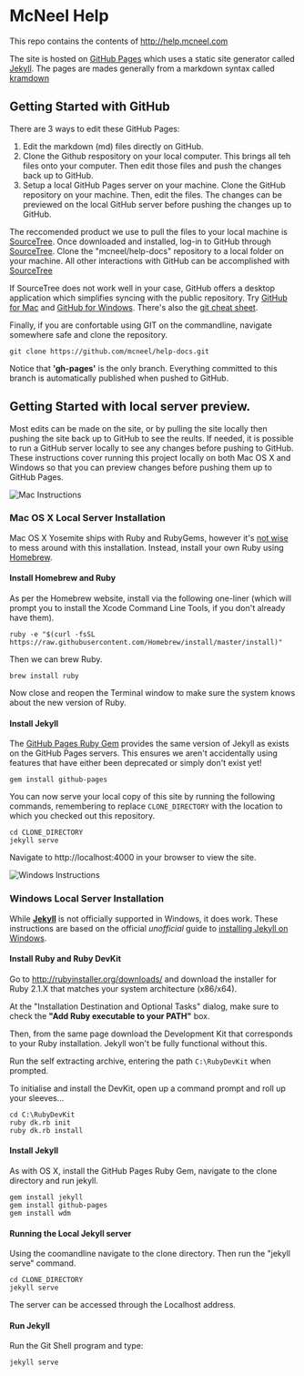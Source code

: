 # McNeel Help

This repo contains the contents of http://help.mcneel.com

The site is hosted on [GitHub Pages](https://pages.github.com/) which uses a static site generator called [Jekyll](http://jekyllrb.com/).  The pages are mades generally from a markdown syntax called [kramdown](http://kramdown.gettalong.org/syntax.html)

## Getting Started with GitHub

There are 3 ways to edit these GitHub Pages:

 1. Edit the markdown (md) files directly on GitHub.
 1. Clone the Github respository on your local computer. This brings all teh files onto your computer.  Then edit those files and push the changes back up to GitHub.
 1. Setup a local GitHub Pages server on your machine. Clone the GitHub repository on your machine.  Then, edit the files. The changes can be previewed on the local GitHub server before pushing the changes up to GitHub.

The reccomended product we use to pull the files to your local machine is [SourceTree](https://www.sourcetreeapp.com/).  Once downloaded and installed, log-in to GitHub through [SourceTree](https://www.sourcetreeapp.com/).  Clone the "mcneel/help-docs" repository to a local folder on your machine.  All other interactions with GitHub can be accomplished with [SourceTree](https://www.sourcetreeapp.com/)

If SourceTree does not work well in your case, GitHub offers a desktop application which simplifies syncing with the public repository.  Try [GitHub for Mac](https://mac.github.com/) and [GitHub for Windows](https://windows.github.com/). There's also the [git cheat sheet](https://training.github.com/kit/downloads/github-git-cheat-sheet.pdf).

Finally, if you are confortable using GIT on the commandline, navigate somewhere safe and clone the repository.

```
git clone https://github.com/mcneel/help-docs.git
```

Notice that **'gh-pages'** is the only branch. Everything committed to this branch is automatically published when pushed to GitHub.

## Getting Started with local server preview.

Most edits can be made on the site, or by pulling the site locally then pushing the site back up to GitHub to see the reults.  If needed, it is possible to run a GitHub server locally to see any changes before pushing to GitHub. These instructions cover running this project locally on both Mac OS X and Windows so that you can preview changes before pushing them up to GitHub Pages.


![Mac Instructions](https://github.com/mcneel/help-docs/blob/gh-pages/images/mac_logo_small.png)
### Mac OS X Local Server Installation

Mac OS X Yosemite ships with Ruby and RubyGems, however it's [not wise](https://github.com/mcneel/help-docs/pull/2#issuecomment-112601698) to mess around with this installation. Instead, install your own Ruby using [Homebrew](http://brew.sh).

#### Install Homebrew and Ruby

As per the Homebrew website, install via the following one-liner (which will prompt you to install the Xcode Command Line Tools, if you don't already have them).

```
ruby -e "$(curl -fsSL https://raw.githubusercontent.com/Homebrew/install/master/install)"
```

Then we can brew Ruby.

```
brew install ruby
```

Now close and reopen the Terminal window to make sure the system knows about the new version of Ruby.

#### Install Jekyll

The [GitHub Pages Ruby Gem](https://github.com/github/pages-gem) provides the same version of Jekyll as exists on the GitHub Pages servers. This ensures we aren't accidentally using features that have either been deprecated or simply don't exist yet!

```
gem install github-pages
```

You can now serve your local copy of this site by running the following commands, remembering to replace `CLONE_DIRECTORY` with the location to which you checked out this repository.

```
cd CLONE_DIRECTORY
jekyll serve
```

Navigate to http://localhost:4000 in your browser to view the site.


![Windows Instructions](https://github.com/mcneel/help-docs/blob/gh-pages/images/win_logo_small.png)
### Windows Local Server Installation

While **[Jekyll](http://jekyllrb.com/docs/windows/)** is not officially supported in Windows, it does work.  These instructions are based on the official _unofficial_ guide to [installing Jekyll on Windows](http://jekyll-windows.juthilo.com/).

#### Install Ruby and Ruby DevKit

Go to http://rubyinstaller.org/downloads/ and download the installer for Ruby 2.1.X that matches your system architecture (x86/x64).

At the "Installation Destination and Optional Tasks" dialog, make sure to check the **"Add Ruby executable to your PATH"** box.

Then, from the same page download the Development Kit that corresponds to your Ruby installation. Jekyll won't be fully functional without this.

Run the self extracting archive, entering the path `C:\RubyDevKit` when prompted.

To initialise and install the DevKit, open up a command prompt and roll up your sleeves...

```
cd C:\RubyDevKit
ruby dk.rb init
ruby dk.rb install
```

#### Install Jekyll

As with OS X, install the GitHub Pages Ruby Gem, navigate to the clone directory and run jekyll.

```
gem install jekyll
gem install github-pages
gem install wdm
```

#### Running the Local Jekyll server

Using the coomandline navigate to the clone directory.  Then run the "jekyll serve" command.

```
cd CLONE_DIRECTORY
jekyll serve
```
The server can be accessed through the Localhost address.  

#### Run Jekyll
Run the Git Shell program and type:
```
jekyll serve
```
